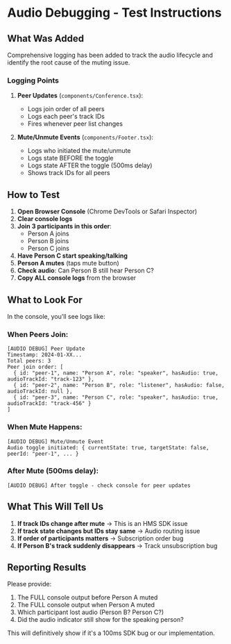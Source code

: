 # Audio Debugging - Test Instructions

## What Was Added

Comprehensive logging has been added to track the audio lifecycle and identify the root cause of the muting issue.

### Logging Points

1. **Peer Updates** (`components/Conference.tsx`):
   - Logs join order of all peers
   - Logs each peer's track IDs
   - Fires whenever peer list changes

2. **Mute/Unmute Events** (`components/Footer.tsx`):
   - Logs who initiated the mute/unmute
   - Logs state BEFORE the toggle
   - Logs state AFTER the toggle (500ms delay)
   - Shows track IDs for all peers

## How to Test

1. **Open Browser Console** (Chrome DevTools or Safari Inspector)
2. **Clear console logs**
3. **Join 3 participants in this order**:
   - Person A joins
   - Person B joins  
   - Person C joins
4. **Have Person C start speaking/talking**
5. **Person A mutes** (taps mute button)
6. **Check audio**: Can Person B still hear Person C?
7. **Copy ALL console logs** from the browser

## What to Look For

In the console, you'll see logs like:

### When Peers Join:
```
[AUDIO DEBUG] Peer Update
Timestamp: 2024-01-XX...
Total peers: 3
Peer join order: [
  { id: "peer-1", name: "Person A", role: "speaker", hasAudio: true, audioTrackId: "track-123" },
  { id: "peer-2", name: "Person B", role: "listener", hasAudio: false, audioTrackId: null },
  { id: "peer-3", name: "Person C", role: "speaker", hasAudio: true, audioTrackId: "track-456" }
]
```

### When Mute Happens:
```
[AUDIO DEBUG] Mute/Unmute Event
Audio toggle initiated: { currentState: true, targetState: false, peerId: "peer-1", ... }
```

### After Mute (500ms delay):
```
[AUDIO DEBUG] After toggle - check console for peer updates
```

## What This Will Tell Us

1. **If track IDs change after mute** → This is an HMS SDK issue
2. **If track state changes but IDs stay same** → Audio routing issue
3. **If order of participants matters** → Subscription order bug
4. **If Person B's track suddenly disappears** → Track unsubscription bug

## Reporting Results

Please provide:
1. The FULL console output before Person A muted
2. The FULL console output when Person A muted
3. Which participant lost audio (Person B? Person C?)
4. Did the audio indicator still show for the speaking person?

This will definitively show if it's a 100ms SDK bug or our implementation.


